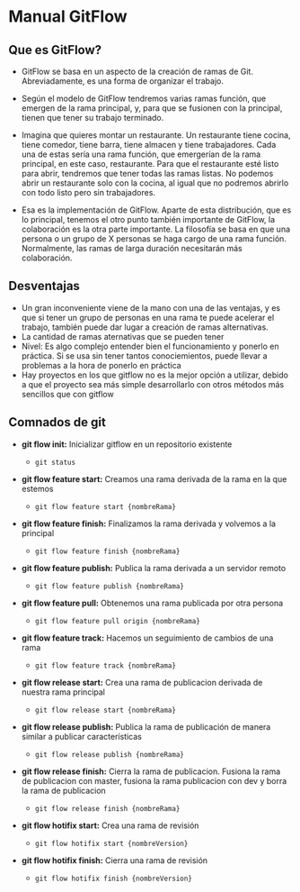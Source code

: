 # Manual GitFlow

## Que es GitFlow?
- GitFlow se basa en un aspecto de la creación de ramas de Git. Abreviadamente, es una forma de organizar el trabajo.   
- Según el modelo de GitFlow tendremos varias ramas función, que emergen de la rama principal, y, para que se fusionen con la principal, tienen que tener su trabajo terminado.


- Imagina que quieres montar un restaurante. Un restaurante tiene cocina, tiene comedor, tiene barra, tiene almacen y tiene trabajadores. Cada una de estas sería una rama función, que emergerían de la rama principal, en este caso, restaurante.
Para que el restaurante esté listo para abrir, tendremos que tener todas las ramas listas. No podemos abrir un restaurante solo con la cocina, al igual que no podremos abrirlo con todo listo pero sin trabajadores.

- Esa es la implementación de GitFlow. Aparte de esta distribución, que es lo principal, tenemos el otro punto también importante de GitFlow, la colaboración es la otra parte importante. La filosofía se basa en que una persona o un grupo de X personas se haga cargo de una rama función. Normalmente, las ramas de larga duración necesitarán más colaboración.


## Desventajas
- Un gran inconveniente viene de la mano con una de las ventajas, y es que si tener un grupo de personas en una rama te puede acelerar el trabajo, también puede dar lugar a creación de ramas alternativas.
- La cantidad de ramas aternativas que se pueden tener
- Nivel: Es algo complejo entender bien el funcionamiento y ponerlo en práctica. Si se usa sin tener tantos conociemientos, puede llevar a problemas a la hora de ponerlo en práctica
- Hay proyectos en los que gitflow no es la mejor opción a utilizar, debido a que el proyecto sea más simple desarrollarlo con otros métodos más sencillos que con gitflow


## Comnados de git

- **git flow init:** Inicializar gitflow en un repositorio existente
  -  ``` git status ```

- **git flow feature start:** Creamos una rama derivada de la rama en la que estemos
  - ``` git flow feature start {nombreRama} ```

- **git flow feature finish:** Finalizamos la rama derivada y volvemos a la principal
  - ``` git flow feature finish {nombreRama} ```

- **git flow feature publish:** Publica la rama derivada a un servidor remoto
  - ``` git flow feature publish {nombreRama} ```

- **git flow feature pull:** Obtenemos una rama publicada por otra persona
  - ``` git flow feature pull origin {nombreRama} ```

- **git flow feature track:** Hacemos un seguimiento de cambios de una rama
  -  ``` git flow feature track {nombreRama} ```

- **git flow release start:** Crea una rama de publicacion derivada de nuestra rama principal
  - ``` git flow release start {nombreRama} ```

- **git flow release publish:** Publica la rama de publicación de manera similar a publicar características
  - ``` git flow release publish {nombreRama} ```

- **git flow release finish:** Cierra la rama de publicacion. Fusiona la rama de publicacion con master, fusiona la rama publicacion con dev y borra la rama de publicacion
  - ``` git flow release finish {nombreRama} ```

- **git flow hotifix start:** Crea una rama de revisión
  - ``` git flow hotifix start {nombreVersion} ```

- **git flow hotifix finish:** Cierra una rama de revisión
   - ``` git flow hotifix finish {nombreVersion} ```
